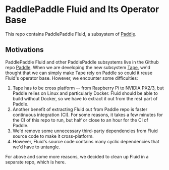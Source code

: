 # PaddlePaddle Fluid and Its Operator Base

This repo contains PaddlePaddle Fluid, a subsystem of [Paddle](https://github.com/PaddlePaddle/Paddle).

## Motivations

PaddlePaddle Fluid and other PaddlePaddle subsystems live in the Github repo [Paddle](https://github.com/PaddlePaddle/Paddle).  When we are developing the new subsystem [Tape](https://github.com/PaddlePaddle/tape), we'd thought that we can simply make Tape rely on Paddle so could it reuse Fluid's operator base.  However, we encounter some difficulties:

1. Tape has to be cross platform -- from Raspberry Pi to NVIDIA PX2/3, but Paddle relies on Linux and particularly Docker.  Fluid should be able to build without Docker, so we have to extract it out from the rest part of Paddle.
1. Another benefit of extracting Fluid out from Paddle repo is faster continuous integration (CI). For some reasons, it takes a few minutes for the CI of this repo to run, but half or close to an hour for the CI of Paddle.
1. We'd remove some unnecessary third-party dependencies from Fluid source code to make it cross-platform.
1. However, Fluid's source code contains many cyclic dependencies that we'd have to untangle.

For above and some more reasons, we decided to clean up Fluid in a separate repo, which is here.
